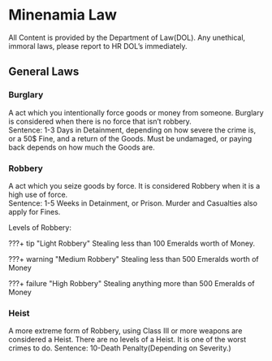 # Minenamia Law
 
All Content is provided by the Department of Law(DOL). Any unethical, immoral 
laws, please report to HR DOL’s immediately. 

## General Laws 
 
### Burglary
A act which you intentionally force goods or money from someone. Burglary is 
considered when there is no force that isn’t robbery.  
Sentence: 
1-3 Days in Detainment, depending on how severe the crime is, or a 50$ Fine, and a 
return of the Goods. Must be undamaged, or paying back depends on how much the 
Goods are. 
 
### Robbery
A act which you seize goods by force. It is considered Robbery when it is a high use of 
force.  
Sentence: 
1-5 Weeks in Detainment, or Prison. Murder and Casualties also apply for Fines. 

Levels of Robbery: 

???+ tip "Light Robbery"
    Stealing less than 100 Emeralds worth of Money. 

???+ warning "Medium Robbery"
    Stealing less than 500 Emeralds worth of Money
    
???+ failure "High Robbery"
    Stealing anything more than 500 Emeralds of Money 
 
### Heist
A more extreme form of Robbery, using Class III or more weapons are considered a 
Heist. There are no levels of a Heist. It is one of the worst crimes to do. 
Sentence: 
10-Death Penalty(Depending on Severity.)
